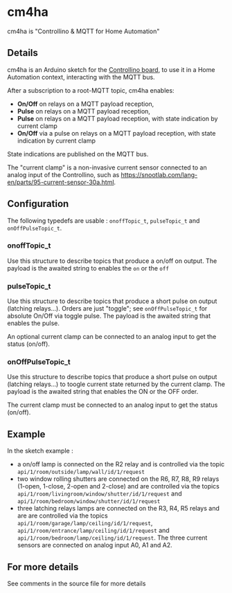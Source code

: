 # cm4ha
cm4ha is "Controllino &amp; MQTT for Home Automation"

## Details
cm4ha is an Arduino sketch for the [Controllino board](https://controllino.biz/controllino/maxi/), to use it in a Home Automation context, interacting with the MQTT bus. 

After a subscription to a root-MQTT topic, cm4ha enables:

* **On/Off** on relays on a MQTT payload reception,
* **Pulse** on relays on a MQTT payload reception,
* **Pulse** on relays on a MQTT payload reception, with state indication by current clamp
* **On/Off** via a pulse on relays on a MQTT payload reception, with state indication by current clamp

State indications are published on the MQTT bus. 

The "current clamp" is a non-invasive current sensor connected to an analog input of the Controllino, such as https://snootlab.com/lang-en/parts/95-current-sensor-30a.html.

## Configuration
The following typedefs are usable : `onoffTopic_t`, `pulseTopic_t` and `onOffPulseTopic_t`.

### onoffTopic_t

Use this structure to describe topics that produce a on/off on output. The payload is the awaited string to enables the `on` or the `off`

### pulseTopic_t

Use this structure to describe topics that produce a short pulse on output (latching relays...). Orders are just "toggle"; see `onOffPulseTopic_t` for absolute On/Off via toggle pulse. The payload is the awaited string that enables the pulse.

An optional current clamp can be connected to an analog input to get the status (on/off).

### onOffPulseTopic_t

Use this structure to describe topics that produce a short pulse on output (latching relays...) to toogle current state returned by the current clamp. The payload is the awaited string that enables the ON or the OFF order.

The current clamp must be connected to an analog input to get the status (on/off).

## Example

In the sketch example :
* a on/off lamp is connected on the R2 relay and is controlled via the topic `api/1/room/outside/lamp/wall/id/1/request`
* two window rolling shutters are connected on the R6, R7, R8, R9 relays (1-open, 1-close, 2-open and 2-close) and are controlled via the topics `api/1/room/livingroom/window/shutter/id/1/request` and `api/1/room/bedroom/window/shutter/id/1/request`
* three latching relays lamps are connected on the R3, R4, R5 relays and are are controlled via the topics `api/1/room/garage/lamp/ceiling/id/1/request`, `api/1/room/entrance/lamp/ceiling/id/1/request` and `api/1/room/bedroom/lamp/ceiling/id/1/request`. The three current sensors are connected on analog input A0, A1 and A2.

## For more details
See comments in the source file for more details
